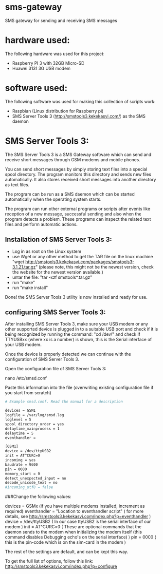 # sms-gateway
SMS gateway for sending and receiving SMS messages

# hardware used:

The following hardware was used for this project:

- Raspberry PI 3 with 32GB Micro-SD
- Huawei 3131 3G USB modem

# software used:

The following software was used for making this collection of scripts work:

- Raspbian (Linux distribution for Raspberry pi)
- SMS Server Tools 3 (http://smstools3.kekekasvi.com/) as the SMS daemon

# SMS Server Tools 3:

The SMS Server Tools 3 is a SMS Gateway software which can send and receive short messages through GSM modems and mobile phones.

You can send short messages by simply storing text files into a special spool directory. The program monitors this directory and sends new files automatically. It also stores received short messages into another directory as text files.

The program can be run as a SMS daemon which can be started automatically when the operating system starts.

The program can run other external programs or scripts after events like reception of a new message, successful sending and also when the program detects a problem. These programs can inspect the related text files and perform automatic actions.

## Installation of SMS Server Tools 3:

- Log in as root on the Linux system
- use Wget or any other method to get the TAR file on the linux machine "wget http://smstools3.kekekasvi.com/packages/smstools3-3.1.21.tar.gz" (please note, this might not be the newest version, check the website for the newest version available.)
- untar the file: "tar -xzf smstools*.tar.gz"
- run "make"
- run "make install"

Done! the SMS Server Tools 3 utility is now installed and ready for use.

## configuring SMS Server Tools 3:

After installing SMS Server Tools 3, make sure your USB modem or any other supported device is plugged in to a suitable USB port and check if it is being recognized by running the command:
"cd /dev/" and check if TTYUSBxx (where xx is a number) is shown, this is the Serial interface of your USB modem.

Once the device is properly detected we can continue with the configuration of SMS Server Tools 3.

Open the configuration file of SMS Server Tools 3:

nano /etc/smsd.conf

Paste this information into the file (overwriting existing configuration file if you start from scratch)

```bash
# Example smsd.conf. Read the manual for a description

devices = GSM1
logfile = /var/log/smsd.log
loglevel = 5
spool_directory_order = yes
delaytime_mainprocess = 1
delaytime = 5
eventhandler =

[GSM1]
device = /dev/ttyUSB2
init = AT^CURC=0
incoming = yes
baudrate = 9600
pin = 0000
memory_start = 0
detect_unexpected_input = no
decode_unicode_text = no
#incoming_utf8 = false
```

###Change the following values:

devices = GSMx (if you have multiple modems installed, increment as required)
eventhandler = "Location to eventhandler script" ( for more details, see http://smstools3.kekekasvi.com/index.php?p=eventhandler )
device = /dev/ttyUSB2 ( In our case ttyUSB2 is the serial interface of our modem )
init = AT^CURC=0 ( These are optional commands that the daemon sends to the modem when initializing the modem itself (this command disables Debugging echo's on the serial interface) )
pin = 0000 ( this is the pin-code which is on the sim-card in the modem )

The rest of the settings are default, and can be kept this way.

To get the full list of options, follow this link: http://smstools3.kekekasvi.com/index.php?p=configure